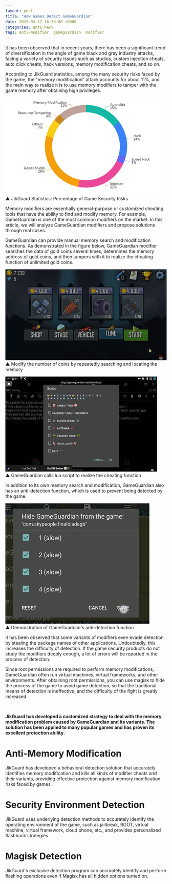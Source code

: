 ```yaml
---
layout: post
title: "How Games Detect GameGuardian"
date: 2025-03-17 16:30:00 +0800
categories: anti-hack
tags: anti-modifier  gameguardian  modifier
---
```


It has been observed that in recent years, there has been a significant trend of diversification in the angle of game black and gray industry attacks, facing a variety of security issues such as studios, custom injection cheats, auto click cheats, hack versions, memory modification cheats, and so on. <!-- more -->  

According to JikGuard statistics, among the many security risks faced by the game, the “memory modification” attack accounts for about 11%, and the main way to realize it is to use memory modifiers to tamper with the game memory after obtaining high privileges.

![315_21](/assets/res/2025/GameSecurityRisks.jpg)  
▲ JikGuard Statistics: Percentage of Game Security Risks  

Memory modifiers are essentially general-purpose or customized cheating tools that have the ability to find and modify memory. For example, GameGuardian is one of the most common modifiers on the market. In this article, we will analyze GameGuardian modifiers and propose solutions through real cases.

GameGuardian can provide manual memory search and modification functions. As demonstrated in the figure below, GameGuardian modifier searches the data of gold coins several times, determines the memory address of gold coins, and then tampers with it to realize the cheating function of unlimited gold coins.  

![315_21](/assets/res/2025/GameGuardianModify.gif)  
▲ Modify the number of coins by repeatedly searching and locating the memory 

![315_21](/assets/res/2025/GameGuardianScript.jpg)  
▲ GameGuardian calls lua script to realize the cheating function  

In addition to its own memory search and modification, GameGuardian also has an anti-detection function, which is used to prevent being detected by the game.  

![315_21](/assets/res/2025/GameGuardianHide.jpg)  
▲ Demonstration of GameGuardian's anti-detection function  

It has been observed that some variants of modifiers even evade detection by stealing the package names of other applications. Undoubtedly, this increases the difficulty of detection. If the game security products do not study the modifiers deeply enough, a lot of errors will be reported in the process of detection.  

Since root permissions are required to perform memory modifications, GameGuardian often run virtual machines, virtual frameworks, and other environments. After obtaining root permissions, you can use magisk to hide the process of the game to avoid game detection, so that the traditional means of detection is ineffective, and the difficulty of the fight is greatly increased.

![]()  

**JikGuard has developed a customized strategy to deal with the memory modification problem caused by GameGuardian and its variants. The solution has been applied to many popular games and has proven its excellent protection ability.**  

# **Anti-Memory Modification**

JikGuard has developed a behavioral detection solution that accurately identifies memory modification and kills all kinds of modifier cheats and their variants, providing effective protection against memory modification risks faced by games.

# **Security Environment Detection**

JikGuard uses underlying detection methods to accurately identify the operating environment of the game, such as jailbreak, ROOT, virtual machine, virtual framework, cloud phone, etc., and provides personalized flashback strategies.

# **Magisk Detection**

JikGuard's exclusive detection program can accurately identify and perform flashing operations even if Magisk has all hidden options turned on.
